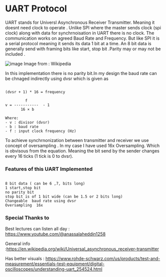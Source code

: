 # UART Protocol 
UART stands for Universl Asynchronous Receiver Transmitter. Meaning it doesnt need clock to operate . 
Unlike SPI where the master sends clock (spi clock) along with data for synchrnoisation in UART there is no clock. 
The communication works on agreed Baud Rate and Frequency.
But like SPI it is a serial protocol meaning it sends its data 1 bit at a time. An 8 bit data is generally send with framing bits like start, stop bit .Parity may or may not be included . 

![image](https://github.com/user-attachments/assets/ce4d090b-ae72-4618-be5a-a5a85e03683b)
Image from  : Wikipedia 



In this implementation there is no parity bit.In my design the baud rate can be chnaged indirectly using dvsr which is given as
```

(dvsr + 1) * 16 = frequency

         f
v = -----------  - 1
       16 × b

Where:
- v : divisor (dvsr)
- b : baud rate
- f : input clock frequency (Hz)

```

To achieve synchrnonization between transmitter and receiver we use concept of oversampling . 
In my case I have used 16x Oversampling. Which is obvisous from the equation.  Meaning the bit send by the sender changes every 16 ticks (1 tick is 0 to dvsr).

### Features of this UART Implemented
```

8 bit data ( can be 6 ,7, bits long)
1 start,stop bit
no parity bit
stop bit is of 1 bit wide (can be 1.5 or 2 bits long)
Changeable  baud rate using dvsr
Oversampling  16x

```

### Special Thanks to 

Best lectures can listen all day : https://www.youtube.com/@anassalaheddin1258

General info :https://en.wikipedia.org/wiki/Universal_asynchronous_receiver-transmitter

Has better visuals : https://www.rohde-schwarz.com/us/products/test-and-measurement/essentials-test-equipment/digital-oscilloscopes/understanding-uart_254524.html


